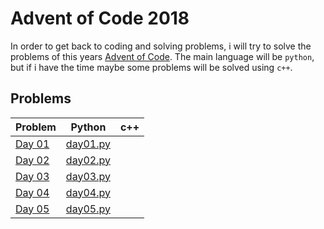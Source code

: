 # Advent of Code 2018

In order to get back to coding and solving problems, i will try to solve the problems of this years [Advent of Code](https://adventofcode). The main language will be `python`, but if i have the time maybe some problems will be solved using `c++`.

## Problems

| Problem                                       | Python                     | c++ |
| --------------------------------------------- | -------------------------- | --- |
| [Day 01](https://adventofcode.com/2018/day/1) | [day01.py](day01/day01.py) |     |
| [Day 02](https://adventofcode.com/2018/day/2) | [day02.py](day02/day02.py) |     |
| [Day 03](https://adventofcode.com/2018/day/3) | [day03.py](day03/day03.py) |     |
| [Day 04](https://adventofcode.com/2018/day/4) | [day04.py](day04/day04.py) |     |
| [Day 05](https://adventofcode.com/2018/day/5) | [day05.py](day05/day05.py) |     |

